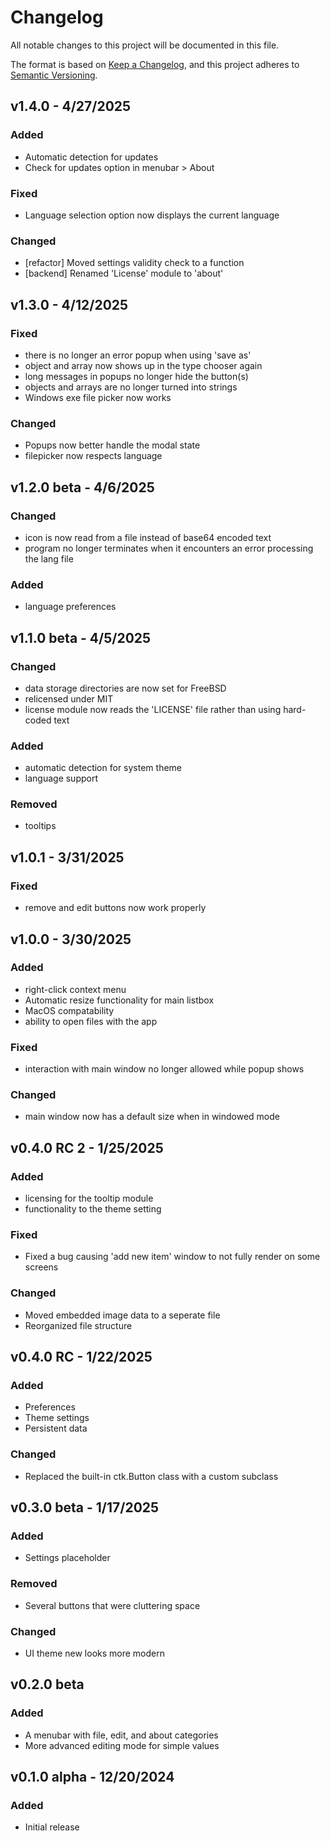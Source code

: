 # Changelog

All notable changes to this project will be documented in this file.

The format is based on [Keep a Changelog](https://keepachangelog.com/en/1.1.0/),
and this project adheres to [Semantic Versioning](https://semver.org/spec/v2.0.0.html).

## v1.4.0 - 4/27/2025
### Added
- Automatic detection for updates
- Check for updates option in menubar > About
### Fixed
- Language selection option now displays the current language
### Changed
- [refactor] Moved settings validity check to a function
- [backend] Renamed 'License' module to 'about'

## v1.3.0 - 4/12/2025
### Fixed
- there is no longer an error popup when using 'save as'
- object and array now shows up in the type chooser again
- long messages in popups no longer hide the button(s)
- objects and arrays are no longer turned into strings
- Windows exe file picker now works
### Changed
- Popups now better handle the modal state
- filepicker now respects language

## v1.2.0 beta - 4/6/2025
### Changed
- icon is now read from a file instead of base64 encoded text
- program no longer terminates when it encounters an error processing the lang file
### Added
- language preferences
## v1.1.0 beta - 4/5/2025
### Changed
- data storage directories are now set for FreeBSD
- relicensed under MIT
- license module now reads the 'LICENSE' file rather than using hard-coded text
### Added
- automatic detection for system theme
- language support
### Removed
- tooltips

## v1.0.1 - 3/31/2025
### Fixed
- remove and edit buttons now work properly

## v1.0.0 - 3/30/2025
### Added
- right-click context menu
- Automatic resize functionality for main listbox
- MacOS compatability
- ability to open files with the app

### Fixed
- interaction with main window no longer allowed while popup shows

### Changed
- main window now has a default size when in windowed mode

## v0.4.0 RC 2 - 1/25/2025
### Added
- licensing for the tooltip module
- functionality to the theme setting

### Fixed
- Fixed a bug causing 'add new item' window to not fully render on some screens

### Changed
- Moved embedded image data to a seperate file
- Reorganized file structure

## v0.4.0 RC - 1/22/2025
### Added
- Preferences
- Theme settings
- Persistent data

### Changed
- Replaced the built-in ctk.Button class with a custom subclass

## v0.3.0 beta - 1/17/2025
### Added
- Settings placeholder

### Removed
- Several buttons that were cluttering space

### Changed
- UI theme new looks more modern

## v0.2.0 beta
### Added
- A menubar with file, edit, and about categories
- More advanced editing mode for simple values

## v0.1.0 alpha - 12/20/2024
### Added
- Initial release

